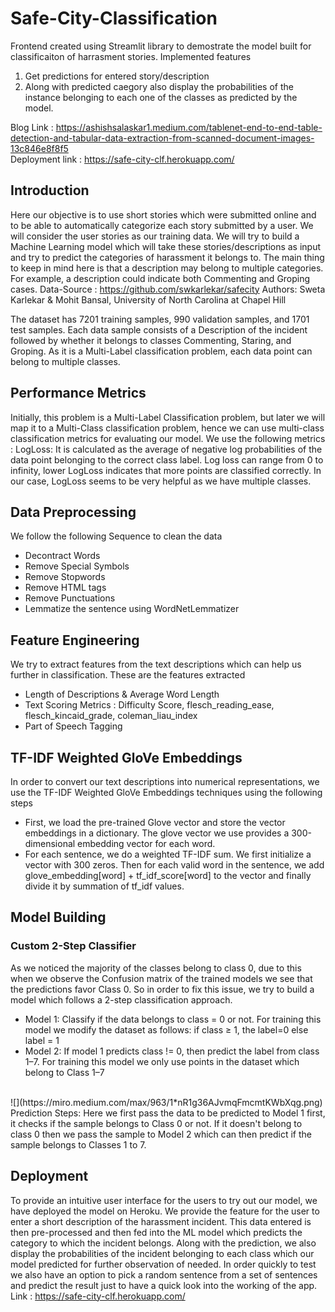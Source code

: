# Safe-City-Classification
Frontend created using Streamlit library to demostrate the model built for classificaiton of harrasment stories.
Implemented features
1. Get predictions for entered story/description
2. Along with predicted caegory also display the probabilities of the instance belonging to each one of the classes as predicted by the model.

Blog Link : https://ashishsalaskar1.medium.com/tablenet-end-to-end-table-detection-and-tabular-data-extraction-from-scanned-document-images-13c846e8f8f5<br>
Deployment link : https://safe-city-clf.herokuapp.com/

## Introduction
Here our objective is to use short stories which were submitted online and to be able to automatically categorize each story submitted by a user. We will consider the user stories as our training data. We will try to build a Machine Learning model which will take these stories/descriptions as input and try to predict the categories of harassment it belongs to. The main thing to keep in mind here is that a description may belong to multiple categories. For example, a description could indicate both Commenting and Groping cases.
Data-Source : https://github.com/swkarlekar/safecity
Authors: Sweta Karlekar & Mohit Bansal, University of North Carolina at Chapel Hill

The dataset has 7201 training samples, 990 validation samples, and 1701 test samples. Each data sample consists of a Description of the incident followed by whether it belongs to classes Commenting, Staring, and Groping. As it is a Multi-Label classification problem, each data point can belong to multiple classes.

## Performance Metrics
Initially, this problem is a Multi-Label Classification problem, but later we will map it to a Multi-Class classification problem, hence we can use multi-class classification metrics for evaluating our model. We use the following metrics :
LogLoss: It is calculated as the average of negative log probabilities of the data point belonging to the correct class label. Log loss can range from 0 to infinity, lower LogLoss indicates that more points are classified correctly. In our case, LogLoss seems to be very helpful as we have multiple classes.

## Data Preprocessing
We follow the following Sequence to clean the data
- Decontract Words
- Remove Special Symbols
- Remove Stopwords
- Remove HTML tags
- Remove Punctuations
- Lemmatize the sentence using WordNetLemmatizer

## Feature Engineering
We try to extract features from the text descriptions which can help us further in classification. These are the features extracted
- Length of Descriptions & Average Word Length
- Text Scoring Metrics : Difficulty Score, flesch_reading_ease, flesch_kincaid_grade, coleman_liau_index
- Part of Speech Tagging

## TF-IDF Weighted GloVe Embeddings
In order to convert our text descriptions into numerical representations, we use the TF-IDF Weighted GloVe Embeddings techniques using the following steps
- First, we load the pre-trained Glove vector and store the vector embeddings in a dictionary. The glove vector we use provides a 300-dimensional embedding vector for each word.
- For each sentence, we do a weighted TF-IDF sum. We first initialize a vector with 300 zeros. Then for each valid word in the sentence, we add glove_embedding[word] + tf_idf_score[word] to the vector and finally divide it by summation of tf_idf values.

## Model Building
### Custom 2-Step Classifier
As we noticed the majority of the classes belong to class 0, due to this when we observe the Confusion matrix of the trained models we see that the predictions favor Class 0. So in order to fix this issue, we try to build a model which follows a 2-step classification approach.
- Model 1: Classify if the data belongs to class = 0 or not.
For training this model we modify the dataset as follows: if class ≥ 1, the label=0 else label = 1
- Model 2: If model 1 predicts class != 0, then predict the label from class 1–7. For training this model we only use points in the dataset which belong to Class 1–7
<br>
![](https://miro.medium.com/max/963/1*nR1g36AJvmqFmcmtKWbXqg.png)
<br>
Prediction Steps: Here we first pass the data to be predicted to Model 1 first, it checks if the sample belongs to Class 0 or not. If it doesn't belong to class 0 then we pass the sample to Model 2 which can then predict if the sample belongs to Classes 1 to 7.

## Deployment
To provide an intuitive user interface for the users to try out our model, we have deployed the model on Heroku. We provide the feature for the user to enter a short description of the harassment incident. This data entered is then pre-processed and then fed into the ML model which predicts the category to which the incident belongs. Along with the prediction, we also display the probabilities of the incident belonging to each class which our model predicted for further observation of needed. In order quickly to test we also have an option to pick a random sentence from a set of sentences and predict the result just to have a quick look into the working of the app.
Link : https://safe-city-clf.herokuapp.com/

